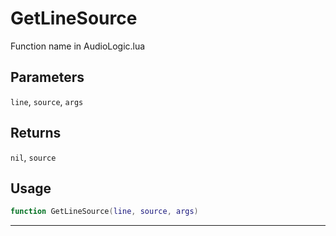 # GetLineSource
Function name in AudioLogic.lua
## Parameters
`line`, `source`, `args`
## Returns
`nil`, `source`
## Usage
```lua
function GetLineSource(line, source, args)
```
---
